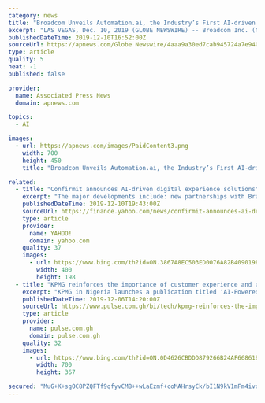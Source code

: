 ```yaml
---
category: news
title: "Broadcom Unveils Automation.ai, the Industry’s First AI-driven Platform that Accelerates Digital Business Decision-Making and Execution"
excerpt: "LAS VEGAS, Dec. 10, 2019 (GLOBE NEWSWIRE) -- Broadcom Inc. (NASDAQ: AVGO) today announced the availability of Automation.ai, the industry’s first AI-driven software intelligence platform purpose built to accelerate decision-making across multiple business and technology domains that support digital transformation initiatives. As enterprises ..."
publishedDateTime: 2019-12-10T16:52:00Z
sourceUrl: https://apnews.com/Globe Newswire/4aaa9a30ed7cab945724a7e940b78598
type: article
quality: 5
heat: -1
published: false

provider:
  name: Associated Press News
  domain: apnews.com

topics:
  - AI

images:
  - url: https://apnews.com/images/PaidContent3.png
    width: 700
    height: 450
    title: "Broadcom Unveils Automation.ai, the Industry’s First AI-driven Platform that Accelerates Digital Business Decision-Making and Execution"

related:
  - title: "Confirmit announces AI-driven digital experience solutions"
    excerpt: "The major developments include: new partnerships with Brandwatch and Tealium, a new Digital Feedback module for easily configuring web and app intercepts, and enhanced, AI-driven text analytics. This combination enables businesses to intelligently analyze and act on digital feedback across key digital channels of social, app and online."
    publishedDateTime: 2019-12-10T19:43:00Z
    sourceUrl: https://finance.yahoo.com/news/confirmit-announces-ai-driven-digital-140300579.html
    type: article
    provider:
      name: YAHOO!
      domain: yahoo.com
    quality: 37
    images:
      - url: https://www.bing.com/th?id=ON.3867A8EC503ED0076A82B409019EA7A0
        width: 400
        height: 198
  - title: "KPMG reinforces the importance of customer experience and artificial intelligence"
    excerpt: "KPMG in Nigeria launches a publication titled ‘AI-Powered Transformation’ to reinforce customer experience and artificial intelligence at its 2019 Digital Summit in Lagos The KPMG Digital Summit 2019 is part of series of events by KPMG to provide insights to organisations on how to leverage digital to create transformational value ..."
    publishedDateTime: 2019-12-06T14:20:00Z
    sourceUrl: https://www.pulse.com.gh/bi/tech/kpmg-reinforces-the-importance-of-customer-experience-and-artificial-intelligence/x667qwv
    type: article
    provider:
      name: pulse.com.gh
      domain: pulse.com.gh
    quality: 32
    images:
      - url: https://www.bing.com/th?id=ON.0D4626CBDDD879266B24AF66861BC791
        width: 700
        height: 367

secured: "MuG+K+sgOC8PZQFTf9qfyvCM8++wLaEzmf+coMAHrsyCk/bI1N9kV1mFm4ivqoSIObMyTFHuxV1RY/PH2Md19eA+ZdZsxIqDDe1Rv3i0sN/YiZ4dLL1qWgXSYMiq7Ll9/AKJwpx7Dwgx87Oa0BMpTvei3zttv+d09dS9ypy4xuQvMJFq+HAO0x+i1kS31otYOXp2H1tD48thwcM0OX5KUHduFnPjTOVp/9kO+ivuzQ8HKvz9Vm98uFOHpA2KSIsM/yjN0bRCQPM88Y4yyQEUYw==;OZbAd6yP44osWie3F1r5Wg=="
---
```


